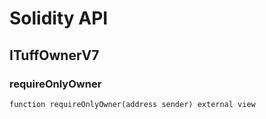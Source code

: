 # Solidity API

## ITuffOwnerV7

### requireOnlyOwner

```solidity
function requireOnlyOwner(address sender) external view
```

